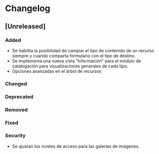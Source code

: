 # Changelog

## [Unreleased]

### Added
- Se habilita la posibilidad de campiar el tipo de contenido de un recurso siempre y cuando comparta formulario con el tipo de destino.
- Se implementa una nueva vista "Información" para el módulo de catalogación para visualizaciones generales de cada tipo.
- Opciones avanzadas en el árbol de recursos

### Changed

### Deprecated

### Removed

### Fixed

### Security
- Se ajustan los niveles de acceso para las galerías de imágenes.